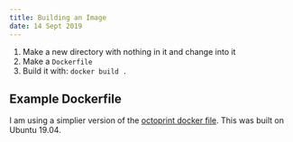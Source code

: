 ```yaml
---
title: Building an Image
date: 14 Sept 2019
---
```




1. Make a new directory with nothing in it and change into it
1. Make a `Dockerfile`
1. Build it with: `docker build .`

## Example Dockerfile

I am using a simplier version of the [octoprint docker file](https://github.com/OctoPrint/docker/blob/master/Dockerfile). 
This was built on Ubuntu 19.04.

```
```
